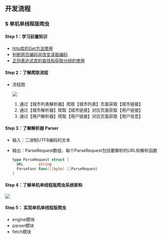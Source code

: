 ## 开发流程

### $ 单机单线程版爬虫

#### Step 1：学习前置知识

* [http库的Get方法使用]()
* [判断网页编码并改变读取编码]()
* [正则表达式库的查找和获取分组的使用]()

#### Step 2：了解爬取流程

* 流程图

  ![](C:\Users\narli\Desktop\go-crawler\_images\爬取流程图.PNG)

  1. 通过【城市列表解析器】爬取【城市列表】页面获取【城市链接】
  2. 通过【城市解析器】爬取【城市链接】对应页面获取【用户链接】
  3. 通过【用户解析器】爬取【用户链接】对应页面获取【用户信息】

#### Step 3：了解解析器 Parser

* 输入：二进制UTF8编码的文本

* 输出：ParseRequest数组，每个ParseRequest包括要解析的URL和解析函数

  ```go
  type ParseRequest struct {
  	URL       string
  	ParseFunc func([]byte) []ParseRequest
  }
  ```


#### Step 4：了解单机单线程版爬虫系统架构

![](C:\Users\narli\Desktop\go-crawler\_images\单机版架构图.PNG)

#### Step 5： 实现单机单线程版爬虫

* engine模块
* parser模块
* fetch模块

